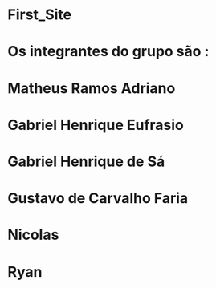 # First_Site
# Os integrantes do grupo são :
# Matheus Ramos Adriano
# Gabriel Henrique Eufrasio
# Gabriel Henrique de Sá
# Gustavo de Carvalho Faria
# Nicolas 
# Ryan 
